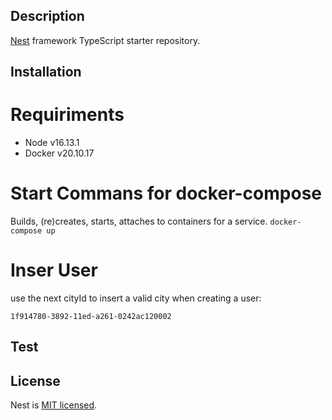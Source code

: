 ## Description

[Nest](https://github.com/nestjs/nest) framework TypeScript starter repository.

## Installation

# Requiriments
- Node v16.13.1
- Docker v20.10.17
# Start Commans for docker-compose
Builds, (re)creates, starts, attaches to containers for a service.
`docker-compose up`

# Inser User
use the next cityId to insert a valid city when creating a user:
```
1f914780-3892-11ed-a261-0242ac120002
```

## Test

## License

Nest is [MIT licensed](LICENSE).